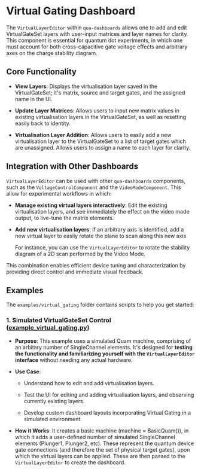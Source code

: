 # Virtual Gating Dashboard

The `VirtualLayerEditor` within `qua-dashboards` allows one to add and edit VirtualGateSet layers with user-input matrices and layer names for clarity. This component is essential for quantum dot experiments, in which one must account for both cross-capacitive gate voltage effects and arbitrary axes on the charge stability diagram.  

## Core Functionality

- **View Layers**: Displays the virtualisation layer saved in the VirtualGateSet; it's matrix, source and target gates, and the assigned name in the UI. 

- **Update Layer Matrices**: Allows users to input new matrix values in existing virtualisation layers in the VirtualGateSet, as well as resetting easily back to identity. 

- **Virtualisation Layer Addition**: Allows users to easily add a new virtualisation layer to the VirtualGateSet to a list of target gates which are unassigned. Allows users to assign a name to each layer for clarity. 

## Integration with Other Dashboards

`VirtualLayerEditor` can be used with other `qua-dashboards` components, such as the `VoltageControlComponent` and the `VideoModeComponent`. This allow for experimental workflows in which: 

- **Manage existing virtual layers interactively**: Edit the existing virtualisation layers, and see immediately the effect on the video mode output, to live-tune the matrix elements. 

- **Add new virtualisation layers**: If an arbitrary axis is identified, add a new virtual layer to easily rotate the plane to scan along this new axis

  For instance, you can use the `VirtualLayerEditor` to rotate the stability diagram of a 2D scan performed by the Video Mode.

This combination enables efficient device tuning and characterization by providing direct control and immediate visual feedback.

## Examples

The `examples/virtual_gating` folder contains scripts to help you get started:

### 1. Simulated VirtualGateSet Control ([example_virtual_gating.py](example_virtual_gating.py))

- **Purpose**: This example uses a simulated Quam machine, comprising of an arbitary number of SingleChannel elements. 
  It's designed for **testing the functionality and familiarizing yourself with the `VirtualLayerEditor` interface** without needing any actual hardware.

- **Use Case**:

  - Understand how to edit and add virtualisation layers.

  - Test the UI for editing and adding virtualisation layers, and observing currently existing layers.

  - Develop custom dashboard layouts incorporating Virtual Gating in a simulated environment.

- **How it Works**: It creates a basic machine (machine = BasicQuam()), in which it adds a user-defined number of simulated SingleChannel elements (Plunger1, Plunger2, etc). These represent the quantum device gate connections (and therefore the set of physical target gates), upon which the virtual layers can be applied. 
  These are then passed to the `VirtualLayerEditor` to create the dashboard.